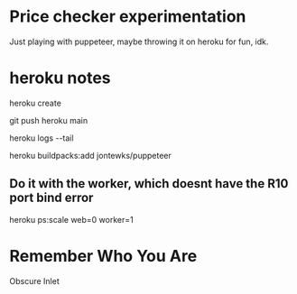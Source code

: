 # Price checker experimentation

Just playing with puppeteer, maybe throwing it on heroku for fun, idk.

# heroku notes

heroku create

git push heroku main

heroku logs --tail

heroku buildpacks:add jontewks/puppeteer

## Do it with the worker, which doesnt have the R10 port bind error

heroku ps:scale web=0 worker=1

# Remember Who You Are

Obscure Inlet
